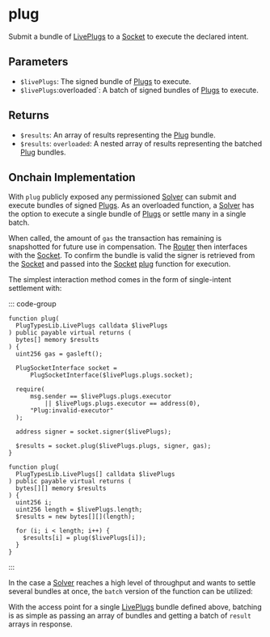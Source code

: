# plug

Submit a bundle of [LivePlugs](/generated/base-types/LivePlugs) to a [Socket](/core/sockets) to execute the declared intent.

## Parameters

- `$livePlugs`: The signed bundle of [Plugs](/generated/base-types/Plugs) to execute.
- `$livePlugs`:overloaded`: A batch of signed bundles of [Plugs](/generated/base-types/Plugs) to execute.

## Returns

- `$results`: An array of results representing the [Plug](/generated/base-types/Plug) bundle.
- `$results`: `overloaded`: A nested array of results representing the batched [Plug](/generated/base-types/Plug) bundles.

## Onchain Implementation

With `plug` publicly exposed any permissioned [Solver](/core/solvers) can submit and execute bundles of signed [Plugs](/generated/base-types/Plugs). As an overloaded function, a [Solver](/core/solvers) has the option to execute a single bundle of [Plugs](/generated/base-types/Plugs) or settle many in a single batch.

When called, the amount of `gas` the transaction has remaining is snapshotted for future use in compensation. The [Router](/core/routers) then interfaces with the [Socket](/core/sockets). To confirm the bundle is valid the signer is retrieved from the [Socket](/core/sockets) and passed into the [Socket](/core/sockets) [plug](/core/sockets/plug) function for execution.

The simplest interaction method comes in the form of single-intent settlement with:

::: code-group

```solidity [plug (single)]
function plug(
  PlugTypesLib.LivePlugs calldata $livePlugs
) public payable virtual returns (
  bytes[] memory $results
) {
  uint256 gas = gasleft();

  PlugSocketInterface socket =
      PlugSocketInterface($livePlugs.plugs.socket);

  require(
      msg.sender == $livePlugs.plugs.executor
          || $livePlugs.plugs.executor == address(0),
      "Plug:invalid-executor"
  );

  address signer = socket.signer($livePlugs);

  $results = socket.plug($livePlugs.plugs, signer, gas);
}
```

```solidity [plug (batch)]
function plug(
  PlugTypesLib.LivePlugs[] calldata $livePlugs
) public payable virtual returns (
  bytes[][] memory $results
) {
  uint256 i;
  uint256 length = $livePlugs.length;
  $results = new bytes[][](length);

  for (i; i < length; i++) {
    $results[i] = plug($livePlugs[i]);
  }
}
```

:::

In the case a [Solver](/core/solvers) reaches a high level of throughput and wants to settle several bundles at once, the `batch` version of the function can be utilized:

With the access point for a single [LivePlugs](/generated/base-types/LivePlugs) bundle defined above, batching is as simple as passing an array of bundles and getting a batch of `result` arrays in response.
